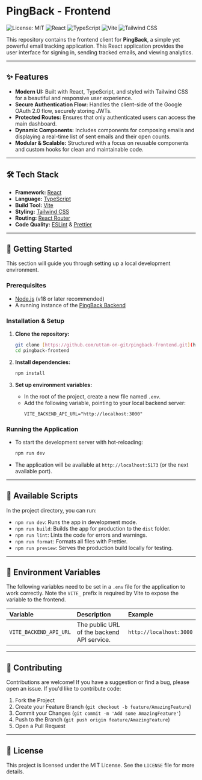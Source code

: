 # PingBack - Frontend

![License: MIT](https://img.shields.io/badge/License-MIT-blue.svg)
![React](https://img.shields.io/badge/React-61DAFB?logo=react&logoColor=black)
![TypeScript](https://img.shields.io/badge/TypeScript-3178C6?logo=typescript&logoColor=white)
![Vite](https://img.shields.io/badge/Vite-646CFF?logo=vite&logoColor=white)
![Tailwind CSS](https://img.shields.io/badge/Tailwind_CSS-06B6D4?logo=tailwindcss&logoColor=white)

This repository contains the frontend client for **PingBack**, a simple yet powerful email tracking application. This React application provides the user interface for signing in, sending tracked emails, and viewing analytics.

---

## ✨ Features

- **Modern UI:** Built with React, TypeScript, and styled with Tailwind CSS for a beautiful and responsive user experience.
- **Secure Authentication Flow:** Handles the client-side of the Google OAuth 2.0 flow, securely storing JWTs.
- **Protected Routes:** Ensures that only authenticated users can access the main dashboard.
- **Dynamic Components:** Includes components for composing emails and displaying a real-time list of sent emails and their open counts.
- **Modular & Scalable:** Structured with a focus on reusable components and custom hooks for clean and maintainable code.

---

## 🛠️ Tech Stack

- **Framework:** [React](https://reactjs.org/)
- **Language:** [TypeScript](https://www.typescriptlang.org/)
- **Build Tool:** [Vite](https://vitejs.dev/)
- **Styling:** [Tailwind CSS](https://tailwindcss.com/)
- **Routing:** [React Router](https://reactrouter.com/)
- **Code Quality:** [ESLint](https://eslint.org/) & [Prettier](https://prettier.io/)

---

## 🚀 Getting Started

This section will guide you through setting up a local development environment.

### Prerequisites

- [Node.js](https://nodejs.org/) (v18 or later recommended)
- A running instance of the [PingBack Backend](https://github.com/uttam-on-git/pingback-backend)

### Installation & Setup

1.  **Clone the repository:**

    ```bash
    git clone [https://github.com/uttam-on-git/pingback-frontend.git](https://github.com/uttam-on-git/pingback-frontend.git)
    cd pingback-frontend
    ```

2.  **Install dependencies:**

    ```bash
    npm install
    ```

3.  **Set up environment variables:**
    - In the root of the project, create a new file named `.env`.
    - Add the following variable, pointing to your local backend server:
      ```env
      VITE_BACKEND_API_URL="http://localhost:3000"
      ```

### Running the Application

- To start the development server with hot-reloading:
  ```bash
  npm run dev
  ```
- The application will be available at `http://localhost:5173` (or the next available port).

---

## 📜 Available Scripts

In the project directory, you can run:

- `npm run dev`: Runs the app in development mode.
- `npm run build`: Builds the app for production to the `dist` folder.
- `npm run lint`: Lints the code for errors and warnings.
- `npm run format`: Formats all files with Prettier.
- `npm run preview`: Serves the production build locally for testing.

---

## 🔑 Environment Variables

The following variables need to be set in a `.env` file for the application to work correctly. Note the `VITE_` prefix is required by Vite to expose the variable to the frontend.

| Variable               | Description                                | Example                 |
| :--------------------- | :----------------------------------------- | :---------------------- |
| `VITE_BACKEND_API_URL` | The public URL of the backend API service. | `http://localhost:3000` |

---

## 🤝 Contributing

Contributions are welcome! If you have a suggestion or find a bug, please open an issue. If you'd like to contribute code:

1.  Fork the Project
2.  Create your Feature Branch (`git checkout -b feature/AmazingFeature`)
3.  Commit your Changes (`git commit -m 'Add some AmazingFeature'`)
4.  Push to the Branch (`git push origin feature/AmazingFeature`)
5.  Open a Pull Request

---

## 📄 License

This project is licensed under the MIT License. See the `LICENSE` file for more details.
